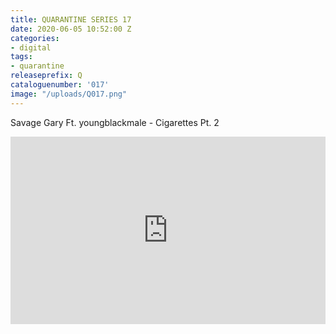 ```yaml
---
title: QUARANTINE SERIES 17
date: 2020-06-05 10:52:00 Z
categories:
- digital
tags:
- quarantine
releaseprefix: Q
cataloguenumber: '017'
image: "/uploads/Q017.png"
---
```


Savage Gary Ft. youngblackmale - Cigarettes Pt. 2

<iframe width="100%" height="300" scrolling="no" frameborder="no" allow="autoplay" src="https://w.soundcloud.com/player/?url=https%3A//api.soundcloud.com/tracks/838732195&color=%23ff5500&auto_play=false&hide_related=false&show_comments=true&show_user=true&show_reposts=false&show_teaser=true&visual=true"></iframe>
